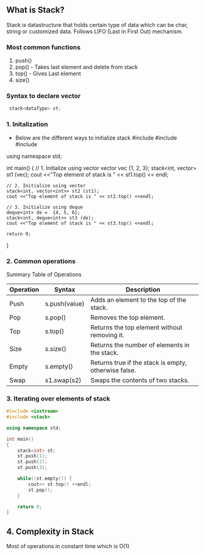 ## What is Stack?
Stack is datastructure that holds certain type of data which can be char, string or customized data.
Follows LIFO (Last in First Out) mechanism.

### Most common functions
1. push()
2. pop() - Takes last element and delete from stack
3. top() - Gives Last element
4. size()


### Syntax to declare vector
```cpp
 stack<dataType> st;
```

### 1. Initalization
* Below are the different ways to initialize stack
#include <iostream>
#include <stack>
#include <vector>

using namespace std;

int main()
{
    // 1. Initialize using vector
    vector<int> vec {1, 2, 3};
    stack<int, vector<int>> st1 (vec);
    cout <<"Top element of stack is " << st1.top() << endl;

    // 2. Initialize using vector
    stack<int, vector<int>> st2 (st1);
    cout <<"Top element of stack is " << st2.top() <<endl;

    // 3. Initialize using deque
    deque<int> de =  {4, 5, 6};
    stack<int, deque<int>> st3 (de);
    cout <<"Top element of stack is " << st3.top() <<endl;

    return 0;
}

### 2. Common operations
Summary Table of Operations

| Operation	 | Syntax	| Description |
| ---        | --- | --- |
| Push	| s.push(value)	| Adds an element to the top of the stack. |
| Pop | 	s.pop()	| Removes the top element. |
| Top	| s.top()	| Returns the top element without removing it. |
| Size	| s.size()	| Returns the number of elements in the stack. |
| Empty	| s.empty()	| Returns true if the stack is empty, otherwise false. |
| Swap	| s1.swap(s2)	| Swaps the contents of two stacks. |


### 3. Iterating over elements of stack
```cpp
#include <iostream>
#include <stack>

using namespace std;

int main()
{
    stack<int> st;
    st.push(1);
    st.push(2);
    st.push(3);

    while(!st.empty()) {
        cout<< st.top() <<endl;
        st.pop();
    }

    return 0;
}

```

## 4. Complexity in Stack
Most of operations in constant time which is O(1)